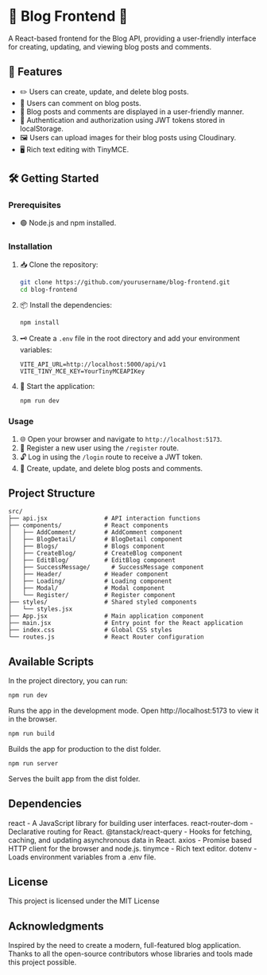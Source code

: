 # 📝 Blog Frontend 📝

A React-based frontend for the Blog API, providing a user-friendly interface for creating, updating, and viewing blog posts and comments.

## 🌟 Features

- ✏️ Users can create, update, and delete blog posts.
- 💬 Users can comment on blog posts.
- 📅 Blog posts and comments are displayed in a user-friendly manner.
- 🔐 Authentication and authorization using JWT tokens stored in localStorage.
- 🖼️ Users can upload images for their blog posts using Cloudinary.
- 🖥️ Rich text editing with TinyMCE.

## 🛠️ Getting Started

### Prerequisites

- 🟢 Node.js and npm installed.

### Installation

1. 📥 Clone the repository:
    ```bash
    git clone https://github.com/yourusername/blog-frontend.git
    cd blog-frontend
    ```

2. 📦 Install the dependencies:
    ```bash
    npm install
    ```

3. 🗝️ Create a `.env` file in the root directory and add your environment variables:
    ```env
    VITE_API_URL=http://localhost:5000/api/v1
    VITE_TINY_MCE_KEY=YourTinyMCEAPIKey
    ```

4. 🚀 Start the application:
    ```bash
    npm run dev
    ```

### Usage

1. 🌐 Open your browser and navigate to `http://localhost:5173`.
2. 🔑 Register a new user using the `/register` route.
3. 🔓 Log in using the `/login` route to receive a JWT token.
4. 📝 Create, update, and delete blog posts and comments.

## Project Structure

```plaintext
src/
├── api.jsx                # API interaction functions
├── components/            # React components
│   ├── AddComment/        # AddComment component
│   ├── BlogDetail/        # BlogDetail component
│   ├── Blogs/             # Blogs component
│   ├── CreateBlog/        # CreateBlog component
│   ├── EditBlog/          # EditBlog component
│   ├── SuccessMessage/      # SuccessMessage component
│   ├── Header/            # Header component
│   ├── Loading/           # Loading component
│   ├── Modal/             # Modal component
│   └── Register/          # Register component
├── styles/                # Shared styled components
│   └── styles.jsx
├── App.jsx                # Main application component
├── main.jsx               # Entry point for the React application
├── index.css              # Global CSS styles
└── routes.js              # React Router configuration
````

## Available Scripts
In the project directory, you can run:

```bash
npm run dev
```
Runs the app in the development mode. Open http://localhost:5173 to view it in the browser.
```bash
npm run build
```
Builds the app for production to the dist folder.

```bash
npm run server
```
Serves the built app from the dist folder.

## Dependencies
react - A JavaScript library for building user interfaces.
react-router-dom - Declarative routing for React.
@tanstack/react-query - Hooks for fetching, caching, and updating asynchronous data in React.
axios - Promise based HTTP client for the browser and node.js.
tinymce - Rich text editor.
dotenv - Loads environment variables from a .env file.

## License
This project is licensed under the MIT License

## Acknowledgments
Inspired by the need to create a modern, full-featured blog application.
Thanks to all the open-source contributors whose libraries and tools made this project possible.